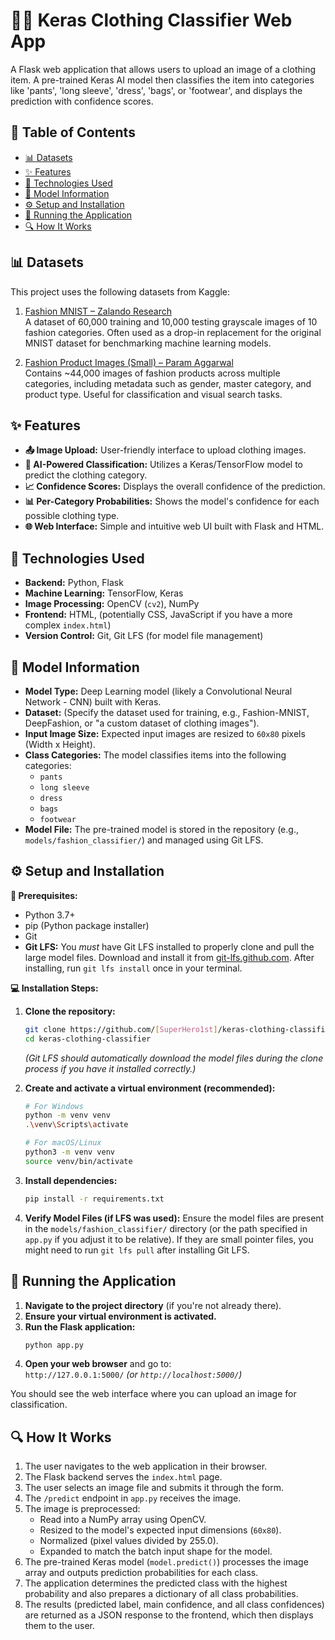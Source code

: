# 👕👖 Keras Clothing Classifier Web App

A Flask web application that allows users to upload an image of a clothing item. A pre-trained Keras AI model then classifies the item into categories like 'pants', 'long sleeve', 'dress', 'bags', or 'footwear', and displays the prediction with confidence scores.

<!-- Optional: Add a screenshot or GIF of your application in action -->
<!-- ![App Screenshot](https://github.com/SuperHero1st/keras-clothing-classifier/blob/main/app_view.jpg) -->

## 📑 Table of Contents
- [📊 Datasets](#-datasets)
- [✨ Features](#-features)
- [🧰 Technologies Used](#-technologies-used)
- [🧠 Model Information](#-model-information)
- [⚙️ Setup and Installation](#️-setup-and-installation)
- [🚀 Running the Application](#-running-the-application)
- [🔍 How It Works](#-how-it-works)

## 📊 Datasets

This project uses the following datasets from Kaggle:

1. [Fashion MNIST – Zalando Research](https://www.kaggle.com/datasets/zalando-research/fashionmnist)  
   A dataset of 60,000 training and 10,000 testing grayscale images of 10 fashion categories. Often used as a drop-in replacement for the original MNIST dataset for benchmarking machine learning models.

2. [Fashion Product Images (Small) – Param Aggarwal](https://www.kaggle.com/datasets/paramaggarwal/fashion-product-images-small)  
   Contains ~44,000 images of fashion products across multiple categories, including metadata such as gender, master category, and product type. Useful for classification and visual search tasks.

## ✨ Features
- **📤 Image Upload:** User-friendly interface to upload clothing images.
- **🧠 AI-Powered Classification:** Utilizes a Keras/TensorFlow model to predict the clothing category.
- **📈 Confidence Scores:** Displays the overall confidence of the prediction.
- **📊 Per-Category Probabilities:** Shows the model's confidence for each possible clothing type.
- **🌐 Web Interface:** Simple and intuitive web UI built with Flask and HTML.

## 🧰 Technologies Used
- **Backend:** Python, Flask
- **Machine Learning:** TensorFlow, Keras
- **Image Processing:** OpenCV (`cv2`), NumPy
- **Frontend:** HTML, (potentially CSS, JavaScript if you have a more complex `index.html`)
- **Version Control:** Git, Git LFS (for model file management)

## 🧠 Model Information
- **Model Type:** Deep Learning model (likely a Convolutional Neural Network - CNN) built with Keras.
- **Dataset:** (Specify the dataset used for training, e.g., Fashion-MNIST, DeepFashion, or "a custom dataset of clothing images").
- **Input Image Size:** Expected input images are resized to `60x80` pixels (Width x Height).
- **Class Categories:** The model classifies items into the following categories:
    - `pants`
    - `long sleeve`
    - `dress`
    - `bags`
    - `footwear`
- **Model File:** The pre-trained model is stored in the repository (e.g., `models/fashion_classifier/`) and managed using Git LFS.

## ⚙️ Setup and Installation

**🔧 Prerequisites:**
- Python 3.7+
- pip (Python package installer)
- Git
- **Git LFS:** You *must* have Git LFS installed to properly clone and pull the large model files. Download and install it from [git-lfs.github.com](https://git-lfs.github.com/). After installing, run `git lfs install` once in your terminal.

**💻 Installation Steps:**

1. **Clone the repository:**
    ```bash
    git clone https://github.com/[SuperHero1st]/keras-clothing-classifier.git
    cd keras-clothing-classifier
    ```
    *(Git LFS should automatically download the model files during the clone process if you have it installed correctly.)*

2. **Create and activate a virtual environment (recommended):**
    ```bash
    # For Windows
    python -m venv venv
    .\venv\Scripts\activate

    # For macOS/Linux
    python3 -m venv venv
    source venv/bin/activate
    ```

3. **Install dependencies:**
    ```bash
    pip install -r requirements.txt
    ```

4. **Verify Model Files (if LFS was used):**
    Ensure the model files are present in the `models/fashion_classifier/` directory (or the path specified in `app.py` if you adjust it to be relative). If they are small pointer files, you might need to run `git lfs pull` after installing Git LFS.

## 🚀 Running the Application

1. **Navigate to the project directory** (if you're not already there).
2. **Ensure your virtual environment is activated.**
3. **Run the Flask application:**
    ```bash
    python app.py
    ```
4. **Open your web browser** and go to:  
   `http://127.0.0.1:5000/` *(or `http://localhost:5000/`)*

You should see the web interface where you can upload an image for classification.

## 🔍 How It Works
1. The user navigates to the web application in their browser.
2. The Flask backend serves the `index.html` page.
3. The user selects an image file and submits it through the form.
4. The `/predict` endpoint in `app.py` receives the image.
5. The image is preprocessed:
    - Read into a NumPy array using OpenCV.
    - Resized to the model's expected input dimensions (`60x80`).
    - Normalized (pixel values divided by 255.0).
    - Expanded to match the batch input shape for the model.
6. The pre-trained Keras model (`model.predict()`) processes the image array and outputs prediction probabilities for each class.
7. The application determines the predicted class with the highest probability and also prepares a dictionary of all class probabilities.
8. The results (predicted label, main confidence, and all class confidences) are returned as a JSON response to the frontend, which then displays them to the user.

<!-- Optional Sections -->
<!--
## 🧭 Future Improvements
- Add support for more clothing categories.
- Improve model accuracy.
- Implement batch image processing.
- Deploy to a cloud platform (e.g., Heroku, AWS, Google Cloud).
-->
